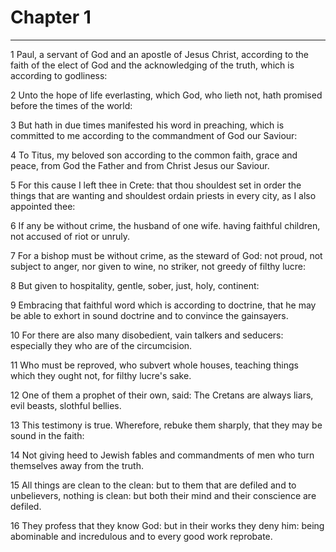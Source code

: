 # Chapter 1

***

1 Paul, a servant of God and an apostle of Jesus Christ, according to the faith of the elect of God and the acknowledging of the truth, which is according to godliness:

2 Unto the hope of life everlasting, which God, who lieth not, hath promised before the times of the world:

3 But hath in due times manifested his word in preaching, which is committed to me according to the commandment of God our Saviour:

4 To Titus, my beloved son according to the common faith, grace and peace, from God the Father and from Christ Jesus our Saviour.

5 For this cause I left thee in Crete: that thou shouldest set in order the things that are wanting and shouldest ordain priests in every city, as I also appointed thee:

6 If any be without crime, the husband of one wife. having faithful children, not accused of riot or unruly.

7 For a bishop must be without crime, as the steward of God: not proud, not subject to anger, nor given to wine, no striker, not greedy of filthy lucre:

8 But given to hospitality, gentle, sober, just, holy, continent:

9 Embracing that faithful word which is according to doctrine, that he may be able to exhort in sound doctrine and to convince the gainsayers.

10 For there are also many disobedient, vain talkers and seducers: especially they who are of the circumcision.

11 Who must be reproved, who subvert whole houses, teaching things which they ought not, for filthy lucre's sake.

12 One of them a prophet of their own, said: The Cretans are always liars, evil beasts, slothful bellies.

13 This testimony is true. Wherefore, rebuke them sharply, that they may be sound in the faith:

14 Not giving heed to Jewish fables and commandments of men who turn themselves away from the truth.

15 All things are clean to the clean: but to them that are defiled and to unbelievers, nothing is clean: but both their mind and their conscience are defiled.

16 They profess that they know God: but in their works they deny him: being abominable and incredulous and to every good work reprobate.

